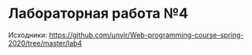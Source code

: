 # Лабораторная работа №4
Исходники: 
https://github.com/unvir/Web-programming-course-spring-2020/tree/master/lab4